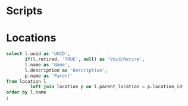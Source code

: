Scripts
=====================

# Locations

```sql
select l.uuid as 'UUID',
       if(l.retired, 'TRUE', null) as 'Void/Retire',
       l.name as 'Name',
       l.description as 'Description',
       p.name as 'Parent'
from location l
         left join location p on l.parent_location = p.location_id
order by l.name
;
```